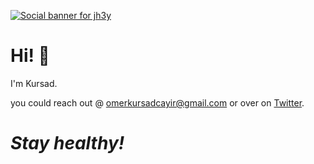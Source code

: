 [![Social banner for jh3y](https://github.com/jh3y/jh3y/raw/master/assets/optimised-banner.svg)](https://twitter.com/mahleninabisi)

# Hi! :wave:

I'm Kursad.

you could reach out @ omerkursadcayir@gmail.com or over on [Twitter](https://twitter.com/mahleninabisi).

<h1><i>Stay healthy!</i></h1>
